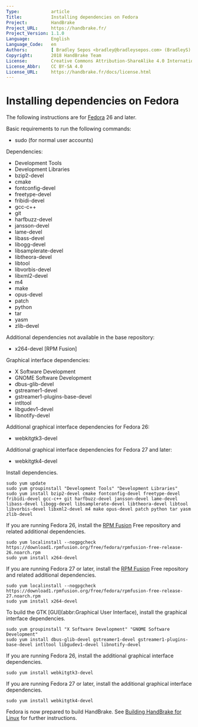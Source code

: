 ```yaml
---
Type:            article
Title:           Installing dependencies on Fedora
Project:         HandBrake
Project_URL:     https://handbrake.fr/
Project_Version: 1.1.0
Language:        English
Language_Code:   en
Authors:         [ Bradley Sepos <bradley@bradleysepos.com> (BradleyS) ]
Copyright:       2018 HandBrake Team
License:         Creative Commons Attribution-ShareAlike 4.0 International
License_Abbr:    CC BY-SA 4.0
License_URL:     https://handbrake.fr/docs/license.html
---
```


Installing dependencies on Fedora
=================================

The following instructions are for [Fedora](https://getfedora.org) 26 and later.

Basic requirements to run the following commands:

- sudo (for normal user accounts)

Dependencies:

- Development Tools
- Development Libraries
- bzip2-devel
- cmake
- fontconfig-devel
- freetype-devel
- fribidi-devel
- gcc-c++
- git
- harfbuzz-devel
- jansson-devel
- lame-devel
- libass-devel
- libogg-devel
- libsamplerate-devel
- libtheora-devel
- libtool
- libvorbis-devel
- libxml2-devel
- m4
- make
- opus-devel
- patch
- python
- tar
- yasm
- zlib-devel

Additional dependencies not available in the base repository:

- x264-devel [RPM Fusion]

Graphical interface dependencies:

- X Software Development
- GNOME Software Development
- dbus-glib-devel
- gstreamer1-devel
- gstreamer1-plugins-base-devel
- intltool
- libgudev1-devel
- libnotify-devel

Additional graphical interface dependencies for Fedora 26:

- webkitgtk3-devel

Additional graphical interface dependencies for Fedora 27 and later:

- webkitgtk4-devel

Install dependencies.

    sudo yum update
    sudo yum groupinstall "Development Tools" "Development Libraries"
    sudo yum install bzip2-devel cmake fontconfig-devel freetype-devel fribidi-devel gcc-c++ git harfbuzz-devel jansson-devel lame-devel libass-devel libogg-devel libsamplerate-devel libtheora-devel libtool libvorbis-devel libxml2-devel m4 make opus-devel patch python tar yasm zlib-devel

If you are running Fedora 26, install the [RPM Fusion](http://rpmfusion.org) Free repository and related additional dependencies.

    sudo yum localinstall --nogpgcheck https://download1.rpmfusion.org/free/fedora/rpmfusion-free-release-26.noarch.rpm
    sudo yum install x264-devel

If you are running Fedora 27 or later, install the [RPM Fusion](http://rpmfusion.org) Free repository and related additional dependencies.

    sudo yum localinstall --nogpgcheck https://download1.rpmfusion.org/free/fedora/rpmfusion-free-release-27.noarch.rpm
    sudo yum install x264-devel

To build the GTK [GUI](abbr:Graphical User Interface), install the graphical interface dependencies.

    sudo yum groupinstall "X Software Development" "GNOME Software Development"
    sudo yum install dbus-glib-devel gstreamer1-devel gstreamer1-plugins-base-devel intltool libgudev1-devel libnotify-devel

If you are running Fedora 26, install the additional graphical interface dependencies.

    sudo yum install webkitgtk3-devel

If you are running Fedora 27 or later, install the additional graphical interface dependencies.

    sudo yum install webkitgtk4-devel

Fedora is now prepared to build HandBrake. See [Building HandBrake for Linux](build-linux.html) for further instructions.
